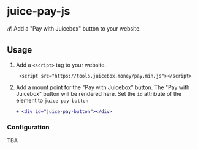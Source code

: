 # juice-pay-js

💰 Add a "Pay with Juicebox" button to your website.

## Usage

1. Add a `<script>` tag to your website.

   ```
    <script src="https://tools.juicebox.money/pay.min.js"></script>
   ```

2. Add a mount point for the "Pay with Juicebox" button. The "Pay with Juicebox" button will be rendered here.
   Set the `id` attribute of the element to `juice-pay-button`

   ```diff
   + <div id="juice-pay-button"></div>
   ```

### Configuration

TBA
